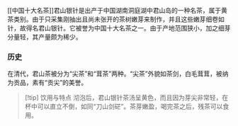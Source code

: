[[中国十大名茶]]君山银针是出产于中国湖南洞庭湖中君山岛的一种名茶，属于黄茶类别。由于只采集刚抽出且尚未张开的茶树嫩芽来制作，并且这些嫩芽细卷如针，故得名君山银针。它被誉为中国十大名茶之一。由于产地范围狭小，加之细芽分量轻，其产量颇为稀少。

### 历史
在清代，君山茶被分为“尖茶”和“茸茶”两种。“尖茶”外貌如茶剑，白毛茸茸，被纳为贡品，素有“贡尖”的美誉。


> [!tip] 饮用与特点
>沏泡后，君山银针茶汤呈黄色，而且因为芽尖非常轻，在杯中可以直立不倒，如同“刀山剑硭”。茶芽嫩盈，喝完茶之后，残茶可以食用。

